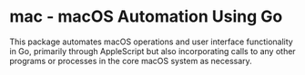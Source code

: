 # mac - macOS Automation Using Go
This package automates macOS operations and user interface functionality in Go, primarily through AppleScript but also incorporating calls to any other programs or processes in the core macOS system as necessary.